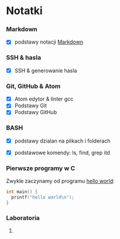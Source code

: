 # Notatki

### Markdown
- [x] podstawy notacji [Markdown](https://daringfireball.net/projects/markdown/)

### SSH & hasla
- [x] SSH & generowanie hasla

### Git, GitHub & Atom
- [x] Atom edytor & linter gcc
- [x] Podstawy Git
- [x] Podstawy GitHub

### BASH
- [x] podstawy dzialan na plikach i folderach
- [x] podstawowe komendy: ls, find, grep itd


### Pierwsze programy w C

Zwykle zaczynamy od programu [hello world](https://github.com/wojsamjan/xxx/blob/master/hello.c):

```c
int main() {
  printf("hello world\n");
}
```

### Laboratoria
1. 
